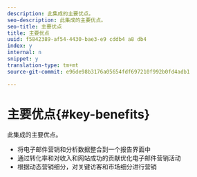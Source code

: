 ```yaml
---
description: 此集成的主要优点。
seo-description: 此集成的主要优点。
seo-title: 主要优点
title: 主要优点
uuid: f5842389-af54-4430-bae3-e9 cddb4 a8 db4
index: y
internal: n
snippet: y
translation-type: tm+mt
source-git-commit: e96de98b3176a05654fdf697210f992b0fd4adb1

---
```



# 主要优点{#key-benefits}

此集成的主要优点。

* 将电子邮件营销和分析数据整合到一个报告界面中
* 通过转化率和对收入和网站成功的贡献优化电子邮件营销活动
* 根据动态营销细分，对关键访客和市场细分进行营销

